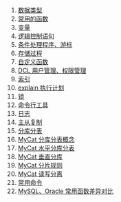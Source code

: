 1. [数据类型][datatype]
1. [常用的函数][fun]
1. [变量][variable]
1. [逻辑控制语句][if_for]
1. [条件处理程序、游标][handler_cursor]
1. [存储过程][procedure]
1. [自定义函数][function]
1. [DCL 用户管理、权限管理][dcl]
1. [索引][index]
1. [explain 执行计划][explain]
1. [锁][lock]
1. [命令行工具][tools]
1. [日志][log]
1. [主从复制][masterslave]
1. [分库分表][fkfb]
1. [MyCat 分库分表概念][mycat1]
1. [MyCat 水平分库分表][mycat2]
1. [MyCat 垂直分库][mycat3]
1. [MyCat 分片规则][mycat4]
1. [MyCat 读写分离][mycat5]
1. [常用命令][common]
1. [MySQL、Oracle 常用函数差异对比][diff]










[diff]: https://fgq233.github.io/md/mysql/diff
[mycat5]: https://fgq233.github.io/md/mysql/mycat5
[mycat4]: https://fgq233.github.io/md/mysql/mycat4
[mycat3]: https://fgq233.github.io/md/mysql/mycat3
[mycat2]: https://fgq233.github.io/md/mysql/mycat2
[mycat1]: https://fgq233.github.io/md/mysql/mycat1
[fkfb]: https://fgq233.github.io/md/mysql/fkfb
[tools]: https://fgq233.github.io/md/mysql/tools
[masterslave]: https://fgq233.github.io/md/mysql/masterslave
[log]: https://fgq233.github.io/md/mysql/log
[common]: https://fgq233.github.io/md/mysql/common
[lock]: https://fgq233.github.io/md/mysql/lock
[dcl]: https://fgq233.github.io/md/mysql/dcl
[explain]: https://fgq233.github.io/md/mysql/explain
[index]: https://fgq233.github.io/md/mysql/index
[datatype]: https://fgq233.github.io/md/mysql/datatype
[fun]: https://fgq233.github.io/md/mysql/fun
[variable]: https://fgq233.github.io/md/mysql/variable
[if_for]: https://fgq233.github.io/md/mysql/if_for
[function]: https://fgq233.github.io/md/mysql/function
[procedure]: https://fgq233.github.io/md/mysql/procedure
[handler_cursor]: https://fgq233.github.io/md/mysql/handler_cursor
